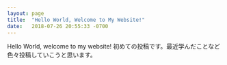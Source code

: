 ```yaml
---
layout: page
title:  "Hello World, Welcome to My Website!"
date:   2018-07-26 20:55:33 -0700
---
```

Hello World, welcome to my website!
初めての投稿です。最近学んだことなど色々投稿していこうと思います。
